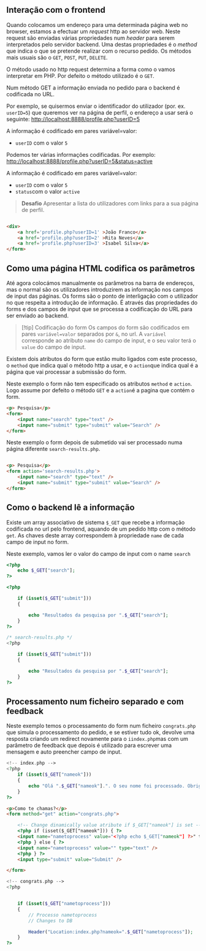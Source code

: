 
## Interação com o frontend

Quando colocamos um endereço para uma determinada página web no browser, estamos a efectuar um *request* http ao servidor web. Neste request são enviadas várias propriedades num *header* para serem interpretados pelo servidor backend. Uma destas propriedades é o *method* que indica o que se pretende realizar com o recurso pedido. Os métodos mais usuais são o `GET`, `POST`, `PUT`, `DELETE`.

O método usado no http request determina a forma como o vamos interpretar em PHP. Por defeito o método utilizado é o `GET`.

Num método GET a informação enviada no pedido para o backend é codificada no URL.

Por exemplo, se quisermos enviar o identificador do utilizador (por. ex. `userID=5`) que queremos ver na página de perfil, o endereço a usar será o seguinte:
<http://localhost:8888/profile.php?userID=5>

A informação é codificado em pares variável=valor: 
- `userID` com o valor `5`

Podemos ter várias informações codificadas. Por exemplo:
<http://localhost:8888/profile.php?userID=5&status=active>

A informação é codificado em pares variável=valor: 
- `userID` com o valor `5`
- `status`com o valor `active`

> **Desafio**
> Apresentar a lista do utilizadores com links para a sua página de perfil.


```html

<div>
	<a href='profile.php?userID=1' >João Franco</a>
	<a href='profile.php?userID=2' >Rita Neves</a>
	<a href='profile.php?userID=3' >Isabel Silva</a>
</form>

```


## Como uma página HTML codifica os parâmetros

Até agora colocámos manualmente os parâmetros na barra de endereços, mas o normal são os utilizadores introduzirem as informação nos campos de input das páginas.
Os forms são o ponto de interligação com o utilizador no que respeita a introdução de informação. É através das propriedades do forms e dos campos de input que se processa a codificação do URL para ser enviado ao backend.

>[!tip] Codificação do form
>Os campos do form são codificados em pares `variável=valor` separados por `&`, no url. A `variável` corresponde ao atributo `name` do campo de input, e o seu valor terá o `value` do campo de input.

Existem dois atributos do form que estão muito ligados com este processo, o `method` que indica qual o método http a usar, e o `action`que indica qual é a página que vai processar a submissão do form.

Neste exemplo o form não tem especificado os atributos `method` e `action`. Logo assume por defeito o método `GET` e a `action`é a pagina que contém o form.
```html
<p> Pesquisa</p>
<form>
	<input name="search" type="text" />
	<input name="submit" type="submit" value="Search" />
</form>
```

Neste exemplo o form depois de submetido vai ser processado numa página diferente `search-results.php`.
```html

<p> Pesquisa</p>
<form action='search-results.php'>
	<input name="search" type="text" />
	<input name="submit" type="submit" value="Search" />
</form>
```

## Como o backend lê a informação

Existe um array associativo de sistema `$_GET` que recebe a informação codificada no url pelo frontend, aquando de um pedido http com o método `get`.
As chaves deste array correspondem à propriedade `name` de cada  campo de input no form.

Neste exemplo, vamos ler o valor do campo de input com o name `search`
```php
<?php 
	echo $_GET["search"];
?>
```


```php
<?php 

	if (isset($_GET["submit"]))
	{

		echo "Resultados da pesquisa por ".$_GET["search"];
	}
?>
```


```php
/* search-results.php */
<?php 

	if (isset($_GET["submit"]))
	{

		echo "Resultados da pesquisa por ".$_GET["search"];
	}
?>
```



## Processamento num ficheiro separado e com feedback

Neste exemplo temos o processamento do form num ficheiro `congrats.php` que simula o processamento do pedido, e se estiver tudo ok, devolve uma resposta criando um redirect novamente para o `iindex.php`mas com um parâmetro de feedback que depois é utilizado para escrever uma mensagem e auto preencher campo de input. 
```php
<!-- index.php -->
<?php 
	if (isset($_GET["nameok"]))
	{
		echo "Olá ".$_GET["nameok"].". O seu nome foi processado. Obrigado.";
	}
?>
```
```html
<p>Como te chamas?</p>
<form method="get" action="congrats.php">

	<!-- Change dinamically value atribute if $_GET["nameok"] is set -->
	<?php if (isset($_GET["nameok"])) { ?>
	<input name="nametoprocess" value="<?php echo $_GET["nameok"] ?>" type="text" />
	<?php } else { ?>
	<input name="nametoprocess" value="" type="text" />
	<?php } ?>
	<input type="submit" value="Submit" />

</form>
```

```php
<!-- congrats.php -->
<?php 


	if (isset($_GET["nametoprocess"]))
	{
		// Processo nametoprocess
		// Changes to DB

		Header("Location:index.php?nameok=".$_GET["nametoprocess"]);
	}
?>
```


